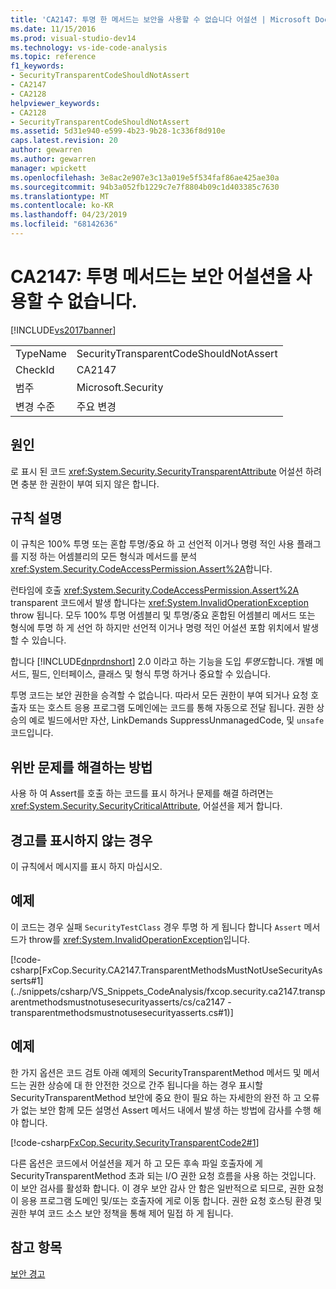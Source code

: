 ```yaml
---
title: 'CA2147: 투명 한 메서드는 보안을 사용할 수 없습니다 어설션 | Microsoft Docs'
ms.date: 11/15/2016
ms.prod: visual-studio-dev14
ms.technology: vs-ide-code-analysis
ms.topic: reference
f1_keywords:
- SecurityTransparentCodeShouldNotAssert
- CA2147
- CA2128
helpviewer_keywords:
- CA2128
- SecurityTransparentCodeShouldNotAssert
ms.assetid: 5d31e940-e599-4b23-9b28-1c336f8d910e
caps.latest.revision: 20
author: gewarren
ms.author: gewarren
manager: wpickett
ms.openlocfilehash: 3e8ac2e907e3c13a019e5f534faf86ae425ae30a
ms.sourcegitcommit: 94b3a052fb1229c7e7f8804b09c1d403385c7630
ms.translationtype: MT
ms.contentlocale: ko-KR
ms.lasthandoff: 04/23/2019
ms.locfileid: "68142636"
---
```

# <a name="ca2147-transparent-methods-may-not-use-security-asserts"></a>CA2147: 투명 메서드는 보안 어설션을 사용할 수 없습니다.
[!INCLUDE[vs2017banner](../includes/vs2017banner.md)]

|||
|-|-|
|TypeName|SecurityTransparentCodeShouldNotAssert|
|CheckId|CA2147|
|범주|Microsoft.Security|
|변경 수준|주요 변경|

## <a name="cause"></a>원인
 로 표시 된 코드 <xref:System.Security.SecurityTransparentAttribute> 어설션 하려면 충분 한 권한이 부여 되지 않은 합니다.

## <a name="rule-description"></a>규칙 설명
 이 규칙은 100% 투명 또는 혼합 투명/중요 하 고 선언적 이거나 명령 적인 사용 플래그를 지정 하는 어셈블리의 모든 형식과 메서드를 분석 <xref:System.Security.CodeAccessPermission.Assert%2A>합니다.

 런타임에 호출 <xref:System.Security.CodeAccessPermission.Assert%2A> transparent 코드에서 발생 합니다는 <xref:System.InvalidOperationException> throw 됩니다. 모두 100% 투명 어셈블리 및 투명/중요 혼합된 어셈블리 메서드 또는 형식에 투명 하 게 선언 하 하지만 선언적 이거나 명령 적인 어설션 포함 위치에서 발생할 수 있습니다.

 합니다 [!INCLUDE[dnprdnshort](../includes/dnprdnshort-md.md)] 2.0 이라고 하는 기능을 도입 *투명도*합니다. 개별 메서드, 필드, 인터페이스, 클래스 및 형식 투명 하거나 중요할 수 있습니다.

 투명 코드는 보안 권한을 승격할 수 없습니다. 따라서 모든 권한이 부여 되거나 요청 호출자 또는 호스트 응용 프로그램 도메인에는 코드를 통해 자동으로 전달 됩니다. 권한 상승의 예로 빌드에서만 자산, LinkDemands SuppressUnmanagedCode, 및 `unsafe` 코드입니다.

## <a name="how-to-fix-violations"></a>위반 문제를 해결하는 방법
 사용 하 여 Assert를 호출 하는 코드를 표시 하거나 문제를 해결 하려면는 <xref:System.Security.SecurityCriticalAttribute>, 어설션을 제거 합니다.

## <a name="when-to-suppress-warnings"></a>경고를 표시하지 않는 경우
 이 규칙에서 메시지를 표시 하지 마십시오.

## <a name="example"></a>예제
 이 코드는 경우 실패 `SecurityTestClass` 경우 투명 하 게 됩니다 합니다 `Assert` 메서드가 throw를 <xref:System.InvalidOperationException>입니다.

 [!code-csharp[FxCop.Security.CA2147.TransparentMethodsMustNotUseSecurityAsserts#1](../snippets/csharp/VS_Snippets_CodeAnalysis/fxcop.security.ca2147.transparentmethodsmustnotusesecurityasserts/cs/ca2147 - transparentmethodsmustnotusesecurityasserts.cs#1)]

## <a name="example"></a>예제
 한 가지 옵션은 코드 검토 아래 예제의 SecurityTransparentMethod 메서드 및 메서드는 권한 상승에 대 한 안전한 것으로 간주 됩니다을 하는 경우 표시할 SecurityTransparentMethod 보안에 중요 한이 필요 하는 자세한의 완전 하 고 오류가 없는 보안 함께 모든 설명선 Assert 메서드 내에서 발생 하는 방법에 감사를 수행 해야 합니다.

 [!code-csharp[FxCop.Security.SecurityTransparentCode2#1](../snippets/csharp/VS_Snippets_CodeAnalysis/FxCop.Security.SecurityTransparentCode2/cs/FxCop.Security.SecurityTransparentCode2.cs#1)]

 다른 옵션은 코드에서 어설션을 제거 하 고 모든 후속 파일 호출자에 게 SecurityTransparentMethod 초과 되는 I/O 권한 요청 흐름을 사용 하는 것입니다. 이 보안 검사를 활성화 합니다. 이 경우 보안 감사 안 함은 일반적으로 되므로, 권한 요청이 응용 프로그램 도메인 및/또는 호출자에 게로 이동 합니다. 권한 요청 호스팅 환경 및 권한 부여 코드 소스 보안 정책을 통해 제어 밀접 하 게 됩니다.

## <a name="see-also"></a>참고 항목
 [보안 경고](../code-quality/security-warnings.md)
